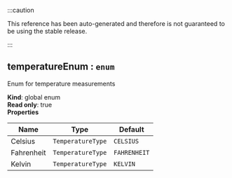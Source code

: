 :::caution

This reference has been auto-generated and therefore is not guaranteed to be using the stable release.

:::

<a name="temperatureEnum"></a>

## temperatureEnum : <code>enum</code>

Enum for temperature measurements

**Kind**: global enum  
**Read only**: true  
**Properties**

| Name       | Type                         | Default                 |
| ---------- | ---------------------------- | ----------------------- |
| Celsius    | <code>TemperatureType</code> | <code>CELSIUS</code>    |
| Fahrenheit | <code>TemperatureType</code> | <code>FAHRENHEIT</code> |
| Kelvin     | <code>TemperatureType</code> | <code>KELVIN</code>     |
